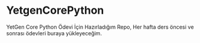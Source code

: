 # YetgenCorePython
YetGen Core Python Ödevi İçin Hazırladığım Repo, Her hafta ders öncesi ve sonrası ödevleri buraya yükleyeceğim.
